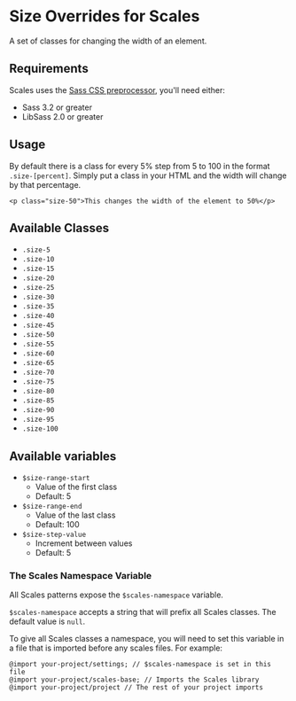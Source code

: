 # Size Overrides for Scales

A set of classes for changing the width of an element.

## Requirements

Scales uses the [Sass CSS preprocessor](http://sass-lang.com/), you'll need either:
* Sass 3.2 or greater
* LibSass 2.0 or greater

## Usage

By default there is a class for every 5% step from 5 to 100 in the format `.size-[percent]`. Simply put a class in your HTML and the width will change by that percentage.

```
<p class="size-50">This changes the width of the element to 50%</p>
```

## Available Classes

* `.size-5`
* `.size-10`
* `.size-15`
* `.size-20`
* `.size-25`
* `.size-30`
* `.size-35`
* `.size-40`
* `.size-45`
* `.size-50`
* `.size-55`
* `.size-60`
* `.size-65`
* `.size-70`
* `.size-75`
* `.size-80`
* `.size-85`
* `.size-90`
* `.size-95`
* `.size-100`

## Available variables

* `$size-range-start`
    * Value of the first class
    * Default: 5
* `$size-range-end`
    * Value of the last class
    * Default: 100
* `$size-step-value`
    * Increment between values
    * Default: 5

### The Scales Namespace Variable

All Scales patterns expose the `$scales-namespace` variable.

`$scales-namespace` accepts a string that will prefix all Scales classes. The default value is `null`.

To give all Scales classes a namespace, you will need to set this variable in a file that is imported before any scales files. For example:

```
@import your-project/settings; // $scales-namespace is set in this file
@import your-project/scales-base; // Imports the Scales library
@import your-project/project // The rest of your project imports
```
